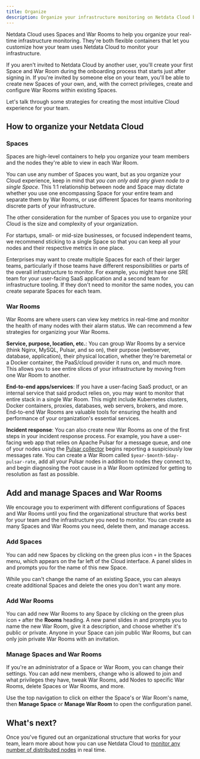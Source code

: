 ```yaml
---
title: Organize
description: Organize your infrastructure monitoring on Netdata Cloud by creating Spaces and War Rooms, then grouping your Agent-monitored nodes.
---
```


Netdata Cloud uses Spaces and War Rooms to help you organize your real-time infrastructure monitoring. They're both
flexible containers that let you customize how your team uses Netdata Cloud to monitor your infrastructure.

If you aren't invited to Netdata Cloud by another user, you'll create your first Space and War Room during the
onboarding process that starts just after signing in. If you're invited by someone else on your team, you'll be able to
create new Spaces of your own, and, with the correct privileges, create and configure War Rooms within existing Spaces.

Let's talk through some strategies for creating the most intuitive Cloud experience for your team.

## How to organize your Netdata Cloud

### Spaces

Spaces are high-level containers to help you organize your team members and the nodes they're able to view in each
War Room.

You can use any number of Spaces you want, but as you organize your Cloud experience, keep in mind that _you can only
add any given node to a single Space_. This 1:1 relationship between node and Space may dictate whether you use one
encompassing Space for your entire team and separate them by War Rooms, or use different Spaces for teams monitoring
discrete parts of your infrastructure.

The other consideration for the number of Spaces you use to organize your Cloud is the size and complexity of your
organization.

For startups, small- or mid-size businesses, or focused independent teams, we recommend sticking to a single Space so
that you can keep all your nodes and their respective metrics in one place.

Enterprises may want to create multiple Spaces for each of their larger teams, particularly if those teams have
different responsibilities or parts of the overall infrastructure to monitor. For example, you might have one SRE team
for your user-facing SaaS application and a second team for infrastructure tooling. If they don't need to monitor the
same nodes, you can create separate Spaces for each team.

### War Rooms

War Rooms are where users can view key metrics in real-time and monitor the health of many nodes with their alarm
status. We can recommend a few strategies for organizing your War Rooms.

**Service, purpose, location, etc.**: You can group War Rooms by a service (think Nginx, MySQL, Pulsar, and so on),
their purpose (webserver, database, application), their physical location, whether they're baremetal or a Docker
container, the PaaS/cloud provider it runs on, and much more. This allows you to see entire slices of your
infrastructure by moving from one War Room to another.

**End-to-end apps/services**: If you have a user-facing SaaS product, or an internal service that said product relies
on, you may want to monitor that entire stack in a single War Room. This might include Kubernetes clusters, Docker
containers, proxies, databases, web servers, brokers, and more. End-to-end War Rooms are valuable tools for ensuring the
health and performance of your organization's essential services.

**Incident response**: You can also create new War Rooms as one of the first steps in your incident response process.
For example, you have a user-facing web app that relies on Apache Pulsar for a message queue, and one of your nodes
using the [Pulsar collector](/docs/agent/collectors/go.d.plugin/modules/pulsar) begins reporting a suspiciously low
messages rate. You can create a War Room called `$year-$month-$day-pulsar-rate`, add all your Pulsar nodes in addition
to nodes they connect to, and begin diagnosing the root cause in a War Room optimized for getting to resolution as fast
as possible.

## Add and manage Spaces and War Rooms

We encourage you to experiment with different configurations of Spaces and War Rooms until you find the organizational
structure that works best for your team and the infrastructure you need to monitor. You can create as many Spaces and
War Rooms you need, delete them, and manage access.

### Add Spaces

You can add new Spaces by clicking on the green plus icon `+` in the Spaces menu, which appears on the far left of the
Cloud interface. A panel slides in and prompts you for the name of this new Space.

While you can't change the name of an existing Space, you can always create additional Spaces and delete the ones you
don't want any more.

### Add War Rooms

You can add new War Rooms to any Space by clicking on the green plus icon `+` after the **Rooms** heading. A new panel
slides in and prompts you to name the new War Room, give it a description, and choose whether it's public or private.
Anyone in your Space can join public War Rooms, but can only join private War Rooms with an invitation.

### Manage Spaces and War Rooms

If you're an administrator of a Space or War Room, you can change their settings. You can add new members, change who is
allowed to join and what privileges they have, tweak War Rooms, add Nodes to specific War Rooms, delete Spaces or War
Rooms, and more.

Use the top navigation to click on either the Space's or War Room's name, then **Manage Space** or **Manage War Room**
to open the configuration panel.

## What's next?

Once you've figured out an organizational structure that works for your team, learn more about how you can use Netdata
Cloud to [monitor any number of distributed nodes](/docs/cloud/monitor/) in real time.
